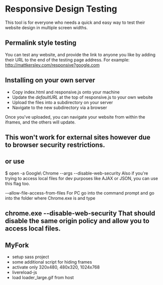 # Responsive Design Testing
This tool is for everyone who needs a quick and easy way to test their website design in multiple screen widths.

## Permalink style testing
You can test any website, and provide the link to anyone you like by adding their URL to the end of the testing page address.
For example:
http://mattkersley.com/responsive?google.com

## Installing on your own server
- Copy index.html and responsive.js onto your machine
- Update the *defaultURL* at the top of responsive.js to your own website
-	Upload the files into a subdirectory on your server
- Navigate to the new subdirectory via a browser

Once you've uploaded, you can navigate your website from within the iframes, and the others will update.

This won't work for external sites however due to browser security restrictions.
---
or use
---
$ open -a Google\ Chrome --args --disable-web-security
Also if you're trying to access local files for dev purposes like AJAX or JSON, you can use this flag too.

-–allow-file-access-from-files
For PC go into the command prompt and go into the folder where Chrome.exe is and type

chrome.exe --disable-web-security
That should disable the same origin policy and allow you to access local files.
---

## MyFork
- setup sass project
- some additional script for hiding frames
- activate only 320x480, 480x320, 1024x768
- livereload-js
- load loader_large.gif from host


